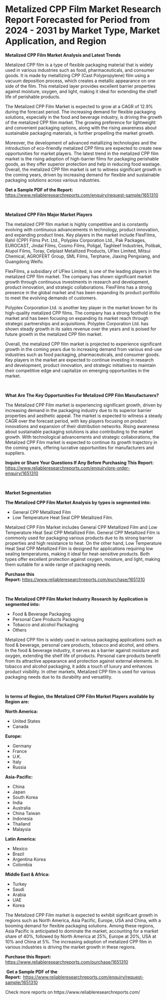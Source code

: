 <p><h1>Metalized CPP Film Market Research Report Forecasted for Period from 2024 -  2031 by Market Type, Market Application, and Region</h1></p><p><strong>Metalized CPP Film Market Analysis and Latest Trends</strong></p>
<p><p>Metalized CPP film is a type of flexible packaging material that is widely used in various industries such as food, pharmaceuticals, and consumer goods. It is made by metallizing CPP (Cast Polypropylene) film using a vacuum deposition process, which creates a metallic appearance on one side of the film. This metalized layer provides excellent barrier properties against moisture, oxygen, and light, making it ideal for extending the shelf life of perishable products.</p><p>The Metalized CPP Film Market is expected to grow at a CAGR of 12.9% during the forecast period. The increasing demand for flexible packaging solutions, especially in the food and beverage industry, is driving the growth of the metalized CPP film market. The growing preference for lightweight and convenient packaging options, along with the rising awareness about sustainable packaging materials, is further propelling the market growth.</p><p>Moreover, the development of advanced metallizing technologies and the introduction of eco-friendly metalized CPP films are expected to create new opportunities for market players. The latest trend in the metalized CPP film market is the rising adoption of high-barrier films for packaging perishable goods, as they offer superior protection and help in reducing food wastage. Overall, the metalized CPP film market is set to witness significant growth in the coming years, driven by increasing demand for flexible and sustainable packaging solutions across various industries.</p></p>
<p><strong>Get a Sample PDF of the Report:&nbsp;</strong> <a href="https://www.reliableresearchreports.com/enquiry/request-sample/1651310">https://www.reliableresearchreports.com/enquiry/request-sample/1651310</a></p>
<p>&nbsp;</p>
<p><strong>Metalized CPP Film Major Market Players</strong></p>
<p><p>The metalized CPP film market is highly competitive and is constantly evolving with continuous advancements in technology, product innovation, and expanding product lines. Key players in the market include FlexFilms, Rahil (CPP) Films Pvt. Ltd., Polyplex Corporation Ltd., Pak Packages, EUROCAST, Jindal Films, Cosmo Films, Poligal, Taghleef Industries, Polibak, Alupol Films, Toray, Celplast Metallized Products, UFlex Limited, Mitsui Chemical, AGROFERT Group, SML Films, Terphane, Jiaxing Pengxiang, and Guangdong Weifu.</p><p>FlexFilms, a subsidiary of UFlex Limited, is one of the leading players in the metalized CPP film market. The company has shown significant market growth through continuous investments in research and development, product innovation, and strategic collaborations. FlexFilms has a strong presence in the global market and has been expanding its product portfolio to meet the evolving demands of customers.</p><p>Polyplex Corporation Ltd. is another key player in the market known for its high-quality metalized CPP films. The company has a strong foothold in the market and has been focusing on expanding its market reach through strategic partnerships and acquisitions. Polyplex Corporation Ltd. has shown steady growth in its sales revenue over the years and is poised for future growth in the metalized CPP film market.</p><p>Overall, the metalized CPP film market is projected to experience significant growth in the coming years due to increasing demand from various end-use industries such as food packaging, pharmaceuticals, and consumer goods. Key players in the market are expected to continue investing in research and development, product innovation, and strategic initiatives to maintain their competitive edge and capitalize on emerging opportunities in the market.</p></p>
<p>&nbsp;</p>
<p><strong>What Are The Key Opportunities For Metalized CPP Film Manufacturers?</strong></p>
<p><p>The Metalized CPP Film market is experiencing significant growth, driven by increasing demand in the packaging industry due to its superior barrier properties and aesthetic appeal. The market is expected to witness a steady CAGR over the forecast period, with key players focusing on product innovations and expansion of their distribution networks. Rising awareness about sustainable packaging solutions is also contributing to the market growth. With technological advancements and strategic collaborations, the Metalized CPP Film market is expected to continue its growth trajectory in the coming years, offering lucrative opportunities for manufacturers and suppliers.</p></p>
<p><strong>Inquire or Share Your Questions If Any Before Purchasing This Report:</strong> <a href="https://www.reliableresearchreports.com/enquiry/pre-order-enquiry/1651310">https://www.reliableresearchreports.com/enquiry/pre-order-enquiry/1651310</a></p>
<p>&nbsp;</p>
<p><strong>Market Segmentation</strong></p>
<p><strong>The Metalized CPP Film Market Analysis by types is segmented into:</strong></p>
<p><ul><li>General CPP Metallized Film</li><li>Low Temperature Heat Seal CPP Metallized Film.</li></ul></p>
<p><p>Metalized CPP Film Market includes General CPP Metallized Film and Low Temperature Heat Seal CPP Metallized Film. General CPP Metallized Film is commonly used for packaging various products due to its strong barrier properties and high resistance to heat. On the other hand, Low Temperature Heat Seal CPP Metallized Film is designed for applications requiring low sealing temperatures, making it ideal for heat-sensitive products. Both types offer excellent protection against oxygen, moisture, and light, making them suitable for a wide range of packaging needs.</p></p>
<p><strong>Purchase this Report:&nbsp;</strong><a href="https://www.reliableresearchreports.com/purchase/1651310">https://www.reliableresearchreports.com/purchase/1651310</a></p>
<p>&nbsp;</p>
<p><strong>The Metalized CPP Film Market Industry Research by Application is segmented into:</strong></p>
<p><ul><li>Food & Beverage Packaging</li><li>Personal Care Products Packaging</li><li>Tobacco and alcohol Packaging</li><li>Others</li></ul></p>
<p><p>Metalized CPP film is widely used in various packaging applications such as food & beverage, personal care products, tobacco and alcohol, and others. In the food & beverage industry, it serves as a barrier against moisture and oxygen, extending the shelf life of products. Personal care products benefit from its attractive appearance and protection against external elements. In tobacco and alcohol packaging, it adds a touch of luxury and enhances product visibility. In other markets, Metalized CPP film is used for various packaging needs due to its durability and versatility.</p></p>
<p>&nbsp;</p>
<p><strong>In terms of Region, the Metalized CPP Film Market Players available by Region are:</strong></p>
<p>
    <p> <strong> North America: </strong>
        <ul>
            <li>United States</li>
            <li>Canada</li>
        </ul>
        </p> 
    <p> <strong> Europe: </strong>
        <ul>
            <li>Germany</li>
            <li>France</li>
            <li>U.K.</li>
            <li>Italy</li>
            <li>Russia</li>
        </ul>
        </p> 
    <p> <strong> Asia-Pacific: </strong>
        <ul>
            <li>China</li>
            <li>Japan</li>
            <li>South Korea</li>
            <li>India</li>
            <li>Australia</li>
            <li>China Taiwan</li>
            <li>Indonesia</li>
            <li>Thailand</li>
            <li>Malaysia</li>
        </ul>
        </p> 
    <p> <strong> Latin America: </strong>
        <ul>
            <li>Mexico</li>
            <li>Brazil</li>
            <li>Argentina Korea</li>
            <li>Colombia</li>
        </ul>
        </p> 
    <p> <strong> Middle East & Africa: </strong>
        <ul>
            <li>Turkey</li>
            <li>Saudi</li>
            <li>Arabia</li>
            <li>UAE</li>
            <li>Korea</li>
        </ul>
    </p>
    </p>
<p><p>The Metalized CPP Film market is expected to exhibit significant growth in regions such as North America, Asia Pacific, Europe, USA and China, with a booming demand for flexible packaging solutions. Among these regions, Asia Pacific is anticipated to dominate the market, accounting for a market share of 40%, followed by North America at 25%, Europe at 20%, USA at 10% and China at 5%. The increasing adoption of metalized CPP film in various industries is driving the market growth in these regions.</p></p>
<p><strong>Purchase this Report: </strong><a href="https://www.reliableresearchreports.com/purchase/1651310">https://www.reliableresearchreports.com/purchase/1651310</a></p>
<p>&nbsp;<strong>Get a Sample PDF of the Report:&nbsp;&nbsp;</strong><a href="https://www.reliableresearchreports.com/enquiry/request-sample/1651310">https://www.reliableresearchreports.com/enquiry/request-sample/1651310</a></p>
<p><strong></strong></p>
<p>Check more reports on https://www.reliableresearchreports.com/</p>